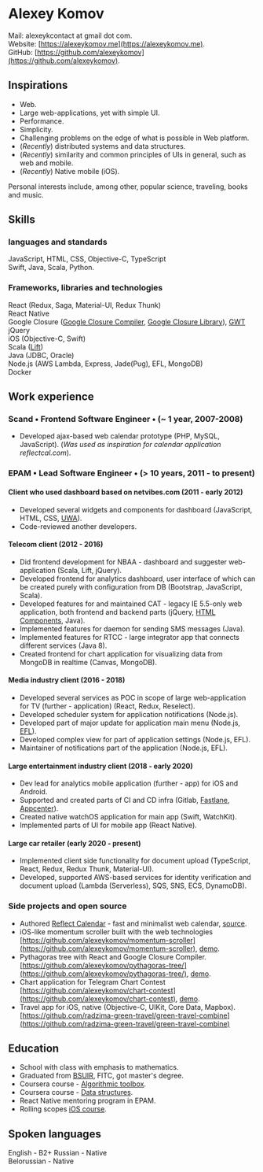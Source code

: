 # Alexey Komov
Mail: alexeykcontact at gmail dot com.  
Website: [https://alexeykomov.me](https://alexeykomov.me).  
GitHub: [https://github.com/alexeykomov](https://github.com/alexeykomov).

## Inspirations
- Web.
- Large web-applications, yet with simple UI.
- Performance.
- Simplicity.
- Challenging problems on the edge of what is possible in Web platform.
- (_Recently_) distributed systems and data structures.
- (_Recently_) similarity and common principles of UIs in general, such as web and mobile.
- (_Recently_) Native mobile (iOS). 

Personal interests include, among other, popular science, traveling, books and music.

## Skills
### languages and standards
JavaScript, HTML, CSS, Objective-C, TypeScript  
Swift, Java, Scala, Python.
### Frameworks, libraries and technologies
React (Redux, Saga, Material-UI, Redux Thunk)   
React Native  
Google Closure ([Google Closure Compiler](https://developers.google.com/closure/compiler), [Google Closure Library](https://github.com/google/closure-library)), [GWT](http://www.gwtproject.org/)  
jQuery  
iOS (Objective-C, Swift)  
Scala ([Lift](https://liftweb.net/))  
Java (JDBC, Oracle)  
Node.js (AWS Lambda, Express, Jade(Pug), EFL, MongoDB)  
Docker  

## Work experience
### Scand • Frontend Software Engineer • (~ 1 year, 2007-2008)
- Developed ajax-based web calendar prototype (PHP, MySQL, JavaScript). (_Was used as inspiration for calendar application reflectcal.com_).

### EPAM • Lead Software Engineer • (> 10 years, 2011 - to present)
#### Client who used dashboard based on netvibes.com (2011 - early 2012)
- Developed several widgets and components for dashboard (JavaScript, HTML, CSS, [UWA](https://uwa.netvibes.com/docs/Uwa/html/index.html)).
- Code-reviewed another developers.

#### Telecom client (2012 - 2016)
- Did frontend development for NBAA - dashboard and suggester web-application (Scala, Lift, jQuery).
- Developed frontend for analytics dashboard, user interface of which can be created purely with configuration from DB (Bootstrap, JavaScript, Scala).
- Developed features for and maintained CAT - legacy IE 5.5-only web application, both frontend and backend parts (jQuery, [HTML Components](https://schepp.dev/posts/today-the-trident-era-ends/#html-components%3A-attached-behaviors%2C-element-behaviors-%26-default-behaviors), Java).
- Implemented features for daemon for sending SMS messages (Java).
- Implemented features for RTCC - large integrator app that connects different services (Java 8).
- Created frontend for chart application for visualizing data from MongoDB in realtime (Canvas, MongoDB).

#### Media industry client (2016 - 2018)
- Developed several services as POC in scope of large web-application for TV (further - application) (React, Redux, Reselect).
- Developed scheduler system for application notifications (Node.js).
- Developed part of major update for application main menu (Node.js, [EFL](https://www.enlightenment.org/about-efl.md)).
- Developed complex view for part of application settings (Node.js, EFL).
- Maintainer of notifications part of the application (Node.js, EFL).

#### Large entertainment industry client (2018 - early 2020)
- Dev lead for analytics mobile application (further - app) for iOS and Android.
- Supported and created parts of CI and CD infra (Gitlab, [Fastlane](https://github.com/fastlane/fastlane), [Appcenter](https://appcenter.ms/)).
- Created native watchOS application for main app (Swift, WatchKit).
- Implemented parts of UI for mobile app (React Native).

#### Large car retailer (early 2020 - present)
- Implemented client side functionality for document upload (TypeScript, React, Redux, Redux Thunk, Material-UI).
- Developed, supported AWS-based services for identity verification and document upload (Lambda (Serverless), SQS, SNS, ECS, DynamoDB).

### Side projects and open source
- Authored [Reflect Calendar](https://reflectcal.com) - fast and minimalist web calendar, [source](https://github.com/reflectcal/).
- iOS-like momentum scroller built with the web technologies [https://github.com/alexeykomov/momentum-scroller](https://github.com/alexeykomov/momentum-scroller), [demo](https://alexeykomov.me/momentum-scroller-demo/).
- Pythagoras tree with React and Google Closure Compiler. [https://github.com/alexeykomov/pythagoras-tree/](https://github.com/alexeykomov/pythagoras-tree/), [demo](https://alexeykomov.me/pythagoras-tree/).
- Сhart application for Telegram Chart Contest [https://github.com/alexeykomov/chart-contest](https://github.com/alexeykomov/chart-contest), [demo](https://alexeykomov.me/chart-contest/).
- Travel app for iOS, native (Objective-C, UIKit, Core Data, Mapbox). [https://github.com/radzima-green-travel/green-travel-combine](https://github.com/radzima-green-travel/green-travel-combine)

## Education
- School with class with emphasis to mathematics.
- Graduated from [BSUIR](https://www.bsuir.by/en/), FITC, got master's degree.
- Coursera course - [Algorithmic toolbox](https://www.coursera.org/learn/algorithmic-toolbox).
- Coursera course - [Data structures](https://www.coursera.org/learn/data-structures).
- React Native mentoring program in EPAM.
- Rolling scopes [iOS course](https://rs.school/ios/).

## Spoken languages
English - B2+
Russian - Native  
Belorussian - Native  

